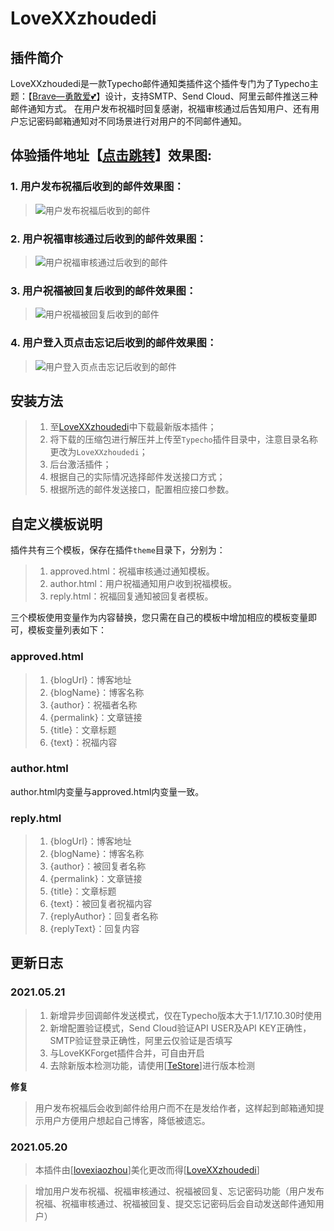 # LoveXXzhoudedi

## 插件简介

LoveXXzhoudedi是一款Typecho邮件通知类插件这个插件专门为了Typecho主题：【[Brave—勇敢爱💕](https://blog.zwying.com/archives/59.html)】设计，支持SMTP、Send Cloud、阿里云邮件推送三种邮件通知方式。
在用户发布祝福时回复感谢，祝福审核通过后告知用户、还有用户忘记密码邮箱通知对不同场景进行对用户的不同邮件通知。


## 体验插件地址【[点击跳转](https://www.lvxin.xn--6qq986b3xl/)】效果图:
###  1. 用户发布祝福后收到的邮件效果图：

>![用户发布祝福后收到的邮件](https://images.gitee.com/uploads/images/2021/0522/182705_83aa88f6_8758841.jpeg "IMG_20210522_181250.jpg")
###  2. 用户祝福审核通过后收到的邮件效果图：

>![用户祝福审核通过后收到的邮件](https://images.gitee.com/uploads/images/2021/0522/182738_c5705375_8758841.jpeg "IMG_20210522_181348.jpg")
###  3. 用户祝福被回复后收到的邮件效果图：

>![用户祝福被回复后收到的邮件](https://images.gitee.com/uploads/images/2021/0522/182902_67c40f3c_8758841.jpeg "IMG_20210522_182130.jpg")
###  4. 用户登入页点击忘记后收到的邮件效果图：

>![用户登入页点击忘记后收到的邮件](https://images.gitee.com/uploads/images/2021/0522/182922_b7dae14a_8758841.jpeg "IMG_20210522_181447.jpg")
## 安装方法

> 1. 至[LoveXXzhoudedi](https://gitee.com/LinkXiaoZhou/LoveXXzhoudedi)中下载最新版本插件；
> 2. 将下载的压缩包进行解压并上传至`Typecho`插件目录中，注意目录名称更改为`LoveXXzhoudedi`；
> 3. 后台激活插件；
> 4. 根据自己的实际情况选择邮件发送接口方式；
> 5. 根据所选的邮件发送接口，配置相应接口参数。

## 自定义模板说明

插件共有三个模板，保存在插件`theme`目录下，分别为：

> 1. approved.html：祝福审核通过通知模板。
> 2. author.html：用户祝福通知用户收到祝福模板。
> 3. reply.html：祝福回复通知被回复者模板。

三个模板使用变量作为内容替换，您只需在自己的模板中增加相应的模板变量即可，模板变量列表如下：

### approved.html

> 1. {blogUrl}：博客地址
> 2. {blogName}：博客名称
> 3. {author}：祝福者名称
> 4. {permalink}：文章链接
> 5. {title}：文章标题
> 6. {text}：祝福内容

### author.html

author.html内变量与approved.html内变量一致。

### reply.html

> 1. {blogUrl}：博客地址
> 2. {blogName}：博客名称
> 3. {author}：被回复者名称
> 4. {permalink}：文章链接
> 5. {title}：文章标题
> 6. {text}：被回复者祝福内容
> 7. {replyAuthor}：回复者名称
> 8. {replyText}：回复内容

## 更新日志

### 2021.05.21

> 1. 新增异步回调邮件发送模式，仅在Typecho版本大于1.1/17.10.30时使用
> 2. 新增配置验证模式，Send Cloud验证API USER及API KEY正确性，SMTP验证登录正确性，阿里云仅验证是否填写
> 3. 与LoveKKForget插件合并，可自由开启
> 4. 去除新版本检测功能，请使用[[TeStore](http://www.yzmb.me/archives/net/testore-for-typecho)]进行版本检测

**修复**
> 用户发布祝福后会收到邮件给用户而不在是发给作者，这样起到邮箱通知提示用户方便用户想起自己博客，降低被遗忘。

### 2021.05.20
> 本插件由[[lovexiaozhou](https://gitee.com/LinkXiaoZhou/lovexiaozhou)]美化更改而得[[LoveXXzhoudedi](https://gitee.com/LinkXiaoZhou/LoveXXzhoudedi)]

> 增加用户发布祝福、祝福审核通过、祝福被回复、忘记密码功能（用户发布祝福、祝福审核通过、祝福被回复、提交忘记密码后会自动发送邮件通知用户）
